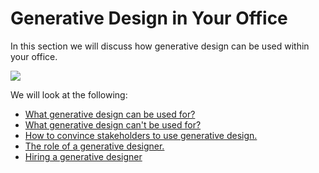 # Generative Design in Your Office

In this section we will discuss how generative design can be used within your office.

<img src="../../assets/gdoffice/gdinyouroffice.png"/>

We will look at the following:

* [What generative design can be used for?](05-01_what-generative-design-can-be-used-for.md)
* [What generative design can't be used for?](05-02_what-generative-design-cant-be-used-for.md)
* [How to convince stakeholders to use generative design.](05-03_how-to-convince-senior-stakeholders-of-using-gd.md)
* [The role of a generative designer.](05-04_the-role-of-a-generative-designer.md)
* [Hiring a generative designer](05-05_hiring-a-generative-designer.md)
